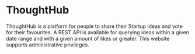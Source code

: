 # ThoughtHub
ThoughtHub is a platform for people to share their Startup ideas and vote for their favourites. A REST API is available for querying ideas within a given date range and with a given amount of likes or greater. This website supports administrative privileges. <br>
